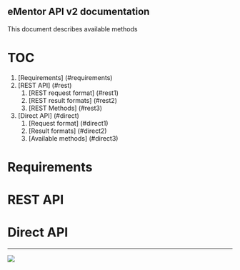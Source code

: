 eMentor API v2 documentation
--------------------------------

This document describes available methods 

 TOC
======
 
1. [Requirements]                (#requirements)
2. [REST API]                    (#rest)
    1. [REST request format]     (#rest1)
    2. [REST result formats]     (#rest2)
    3. [REST Methods]            (#rest3)
3. [Direct API]                  (#direct)
    1. [Request format]          (#direct1)
    2. [Result formats]          (#direct2)
    3. [Available methods]       (#direct3)


Requirements                     <a name="requirements"></a>
=============

REST API                         <a name="rest"></a>
=============

Direct API                       <a name="direct"></a>
=============



----
![](http://www.ementor.pl/img/logo-white.png)
